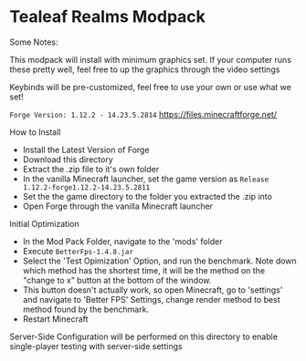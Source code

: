 # Tealeaf Realms Modpack

Some Notes:

This modpack will install with minimum graphics set. If your computer runs these pretty well, feel free to up the graphics through the video settings

Keybinds will be pre-customized, feel free to use your own or use what we set!


 `Forge Version: 1.12.2 - 14.23.5.2814`
 https://files.minecraftforge.net/

How to Install

 - Install the Latest Version of Forge
 - Download this directory
 - Extract the .zip file to it's own folder
 - In the vanilla Minecraft launcher, set the game version as `Release 1.12.2-forge1.12.2-14.23.5.2811`
 - Set the the game directory to the folder you extracted the .zip into
 - Open Forge through the vanilla Minecraft launcher
 
 Initial Optimization
  - In the Mod Pack Folder, navigate to the 'mods' folder
  - Execute `BetterFps-1.4.8.jar`
  - Select the 'Test Opimization' Option, and run the benchmark. Note down which method has the shortest time, it will be the method on the "change to x" button at the bottom of the window.
  - This button doesn't actually work, so open Minecraft, go to 'settings' and navigate to 'Better FPS' Settings, change render method to best method found by the benchmark.
  - Restart Minecraft


Server-Side Configuration will be performed on this directory to enable single-player testing with server-side settings
